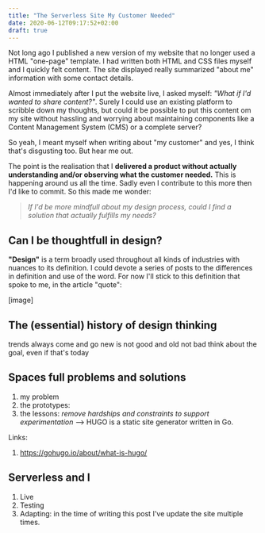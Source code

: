 ```yaml
---
title: "The Serverless Site My Customer Needed"
date: 2020-06-12T09:17:52+02:00
draft: true
---
```


Not long ago I published a new version of my website that no longer used a HTML "one-page" template. I had written both HTML and CSS files myself and I quickly felt content. The site displayed really summarized "about me" information with some contact details.

Almost immediately after I put the website live, I asked myself: *"What if I'd wanted to share content?"*. Surely I could use an existing platform to scribble down my thoughts, but could it be possible to put this content om my site without hassling and worrying about maintaining components like a Content Management System (CMS) or a complete server?

So yeah, I meant myself when writing about "my customer" and yes, I think that's disgusting too. But hear me out.

The point is the realisation that I **delivered a product without actually understanding and/or observing what the customer needed.** This is happening around us all the time. Sadly even I contribute to this more then I'd like to commit. So this made me wonder:

> *If I'd be more mindfull about my design process, could I find a solution that actually fulfills my needs?*

## Can I be thoughtfull in design?

**"Design"** is a term broadly used throughout all kinds of industries with nuances to its definition. I could devote a series of posts to the differences in definition and use of the word. For now I'll stick to this definition that spoke to me, in the article "quote":

[image]

## The (essential) history of design thinking

trends always come and go
new is not good and old not bad
think about the goal, even if that's today

## Spaces full problems and solutions

1. my problem
2. the prototypes: 
3. the lessons: *remove hardships and constraints to support experimentation* --> HUGO is a static site generator written in Go.

Links:
1. https://gohugo.io/about/what-is-hugo/

## Serverless and I
1. Live
2. Testing
3. Adapting: in the time of writing this post I've update the site multiple times.
